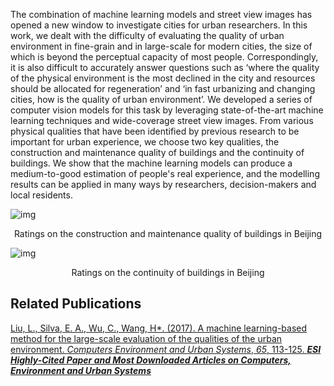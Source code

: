 The combination of machine learning models and street view images has opened a new window to investigate cities for urban researchers. In this work, we dealt with the difficulty of evaluating the quality of urban environment in fine-grain and in large-scale for modern cities, the size of which is beyond the perceptual capacity of most people. Correspondingly, it is also difficult to accurately answer questions such as ‘where the quality of the physical environment is the most declined in the city and resources should be allocated for regeneration’ and ‘in fast urbanizing and changing cities, how is the quality of urban environment’. We developed a series of computer vision models for this task by leveraging state-of-the-art machine learning techniques and wide-coverage street view images. From various physical qualities that have been identified by previous research to be important for urban experience, we choose two key qualities, the construction and maintenance quality of buildings and the continuity of buildings. We show that the machine learning models can produce a medium-to-good estimation of people's real experience, and the modelling results can be applied in many ways by researchers, decision-makers and local residents.

![img](/pages/Deep-learning-the-quality-of-urban-environment.assets/clip_image002.jpg)

<div style="width:100%;text-align:center">Ratings on the construction and maintenance quality of buildings in Beijing</div>

![img](/pages/Deep-learning-the-quality-of-urban-environment.assets/clip_image004.jpg)

<div style="width:100%;text-align:center">Ratings on the continuity of buildings in Beijing</div>



## Related Publications

<a class="publication-link" href="https://www.sciencedirect.com/science/article/pii/S0198971516301831">Liu, L., Silva, E. A., Wu, C., Wang, H*. (2017). A machine learning-based method for the large-scale evaluation of the qualities of the urban environment. *Computers Environment and Urban Systems*, *65*, 113-125. ***ESI Highly-Cited Paper and Most Downloaded Articles on Computers, Environment and Urban Systems***</a>

